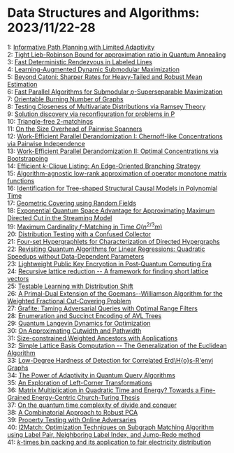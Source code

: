 # Data Structures and Algorithms: 2023/11/22-28  
1: [Informative Path Planning with Limited Adaptivity](https://doi.org/10.48550/arXiv.2311.12698)  
2: [Tight Lieb-Robinson Bound for approximation ratio in Quantum Annealing](https://doi.org/10.48550/arXiv.2311.12732)  
3: [Fast Deterministic Rendezvous in Labeled Lines](https://doi.org/10.48550/arXiv.2311.12976)  
4: [Learning-Augmented Dynamic Submodular Maximization](https://doi.org/10.48550/arXiv.2311.13006)  
5: [Beyond Catoni: Sharper Rates for Heavy-Tailed and Robust Mean Estimation](https://doi.org/10.48550/arXiv.2311.13010)  
6: [Fast Parallel Algorithms for Submodular $p$-Superseparable Maximization](https://doi.org/10.48550/arXiv.2311.13123)  
7: [Orientable Burning Number of Graphs](https://doi.org/10.48550/arXiv.2311.13132)  
8: [Testing Closeness of Multivariate Distributions via Ramsey Theory](https://doi.org/10.48550/arXiv.2311.13154)  
9: [Solution discovery via reconfiguration for problems in P](https://doi.org/10.48550/arXiv.2311.13478)  
10: [Triangle-free 2-matchings](https://doi.org/10.48550/arXiv.2311.13590)  
11: [On the Size Overhead of Pairwise Spanners](https://doi.org/10.48550/arXiv.2311.13673)  
12: [Work-Efficient Parallel Derandomization I: Chernoff-like Concentrations  via Pairwise Independence](https://doi.org/10.48550/arXiv.2311.13764)  
13: [Work-Efficient Parallel Derandomization II: Optimal Concentrations via  Bootstrapping](https://doi.org/10.48550/arXiv.2311.13771)  
14: [Efficient $k$-Clique Listing: An Edge-Oriented Branching Strategy](https://doi.org/10.48550/arXiv.2311.13798)  
15: [Algorithm-agnostic low-rank approximation of operator monotone matrix  functions](https://doi.org/10.48550/arXiv.2311.14023)  
16: [Identification for Tree-shaped Structural Causal Models in Polynomial  Time](https://doi.org/10.48550/arXiv.2311.14058)  
17: [Geometric Covering using Random Fields](https://doi.org/10.48550/arXiv.2311.14082)  
18: [Exponential Quantum Space Advantage for Approximating Maximum Directed  Cut in the Streaming Model](https://doi.org/10.48550/arXiv.2311.14123)  
19: [Maximum Cardinality $f$-Matching in Time $O(n^{2/3}m)$](https://doi.org/10.48550/arXiv.2311.14236)  
20: [Distribution Testing with a Confused Collector](https://doi.org/10.48550/arXiv.2311.14247)  
21: [Four-set Hypergraphlets for Characterization of Directed Hypergraphs](https://doi.org/10.48550/arXiv.2311.14289)  
22: [Revisiting Quantum Algorithms for Linear Regressions: Quadratic Speedups  without Data-Dependent Parameters](https://doi.org/10.48550/arXiv.2311.14823)  
23: [Lightweight Public Key Encryption in Post-Quantum Computing Era](https://doi.org/10.48550/arXiv.2311.14845)  
24: [Recursive lattice reduction -- A framework for finding short lattice  vectors](https://doi.org/10.48550/arXiv.2311.15064)  
25: [Testable Learning with Distribution Shift](https://doi.org/10.48550/arXiv.2311.15142)  
26: [A Primal-Dual Extension of the Goemans--Williamson Algorithm for the  Weighted Fractional Cut-Covering Problem](https://doi.org/10.48550/arXiv.2311.15346)  
27: [Grafite: Taming Adversarial Queries with Optimal Range Filters](https://doi.org/10.48550/arXiv.2311.15380)  
28: [Enumeration and Succinct Encoding of AVL Trees](https://doi.org/10.48550/arXiv.2311.15511)  
29: [Quantum Langevin Dynamics for Optimization](https://doi.org/10.48550/arXiv.2311.15587)  
30: [On Approximating Cutwidth and Pathwidth](https://doi.org/10.48550/arXiv.2311.15639)  
31: [Size-constrained Weighted Ancestors with Applications](https://doi.org/10.48550/arXiv.2311.15777)  
32: [Simple Lattice Basis Computation -- The Generalization of the Euclidean  Algorithm](https://doi.org/10.48550/arXiv.2311.15902)  
33: [Low-Degree Hardness of Detection for Correlated Erd\H{o}s-R\'enyi Graphs](https://doi.org/10.48550/arXiv.2311.15931)  
34: [The Power of Adaptivity in Quantum Query Algorithms](https://doi.org/10.48550/arXiv.2311.16057)  
35: [An Exploration of Left-Corner Transformations](https://doi.org/10.48550/arXiv.2311.16258)  
36: [Matrix Multiplication in Quadratic Time and Energy? Towards a  Fine-Grained Energy-Centric Church-Turing Thesis](https://doi.org/10.48550/arXiv.2311.16342)  
37: [On the quantum time complexity of divide and conquer](https://doi.org/10.48550/arXiv.2311.16401)  
38: [A Combinatorial Approach to Robust PCA](https://doi.org/10.48550/arXiv.2311.16416)  
39: [Property Testing with Online Adversaries](https://doi.org/10.48550/arXiv.2311.16566)  
40: [l2Match: Optimization Techniques on Subgraph Matching Algorithm using  Label Pair, Neighboring Label Index, and Jump-Redo method](https://doi.org/10.48550/arXiv.2311.16603)  
41: [$k$-times bin packing and its application to fair electricity  distribution](https://doi.org/10.48550/arXiv.2311.16742)  